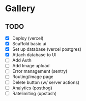 # Gallery

## TODO

- [x] Deploy (vercel)
- [x] Scaffold basic ui
- [x] Set up database (vercel postgres)
- [x] Attach database to UI
- [ ] Add Auth
- [ ] Add Image upload
- [ ] Error management (sentry)
- [ ] Routing/image page 
- [ ] Delete button (w/ server actions)
- [ ] Analytics (posthog)
- [ ] Ratelimiting (upstash)
